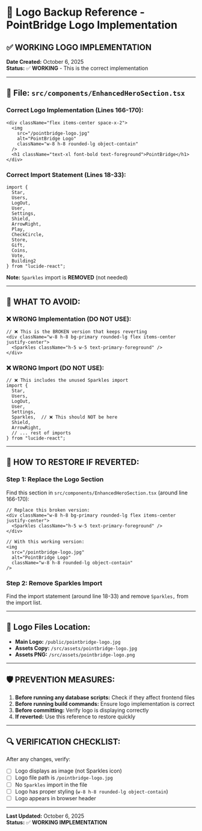 # 🎨 Logo Backup Reference - PointBridge Logo Implementation

## ✅ **WORKING LOGO IMPLEMENTATION**

**Date Created:** October 6, 2025  
**Status:** ✅ **WORKING** - This is the correct implementation

---

## 📍 **File: `src/components/EnhancedHeroSection.tsx`**

### **Correct Logo Implementation (Lines 166-170):**

```tsx
<div className="flex items-center space-x-2">
  <img 
    src="/pointbridge-logo.jpg" 
    alt="PointBridge Logo" 
    className="w-8 h-8 rounded-lg object-contain"
  />
  <h1 className="text-xl font-bold text-foreground">PointBridge</h1>
</div>
```

### **Correct Import Statement (Lines 18-33):**

```tsx
import { 
  Star, 
  Users, 
  LogOut, 
  User, 
  Settings, 
  Shield, 
  ArrowRight,
  Play,
  CheckCircle,
  Store,
  Gift,
  Coins,
  Vote,
  Building2
} from "lucide-react";
```

**Note:** `Sparkles` import is **REMOVED** (not needed)

---

## 🚨 **WHAT TO AVOID:**

### **❌ WRONG Implementation (DO NOT USE):**

```tsx
// ❌ This is the BROKEN version that keeps reverting
<div className="w-8 h-8 bg-primary rounded-lg flex items-center justify-center">
  <Sparkles className="h-5 w-5 text-primary-foreground" />
</div>
```

### **❌ WRONG Import (DO NOT USE):**

```tsx
// ❌ This includes the unused Sparkles import
import { 
  Star, 
  Users, 
  LogOut, 
  User, 
  Settings, 
  Sparkles,  // ❌ This should NOT be here
  Shield, 
  ArrowRight,
  // ... rest of imports
} from "lucide-react";
```

---

## 🔧 **HOW TO RESTORE IF REVERTED:**

### **Step 1: Replace the Logo Section**

Find this section in `src/components/EnhancedHeroSection.tsx` (around line 166-170):

```tsx
// Replace this broken version:
<div className="w-8 h-8 bg-primary rounded-lg flex items-center justify-center">
  <Sparkles className="h-5 w-5 text-primary-foreground" />
</div>

// With this working version:
<img 
  src="/pointbridge-logo.jpg" 
  alt="PointBridge Logo" 
  className="w-8 h-8 rounded-lg object-contain"
/>
```

### **Step 2: Remove Sparkles Import**

Find the import statement (around line 18-33) and remove `Sparkles,` from the import list.

---

## 📁 **Logo Files Location:**

- **Main Logo:** `/public/pointbridge-logo.jpg`
- **Assets Copy:** `/src/assets/pointbridge-logo.jpg`
- **Assets PNG:** `/src/assets/pointbridge-logo.png`

---

## 🛡️ **PREVENTION MEASURES:**

1. **Before running any database scripts:** Check if they affect frontend files
2. **Before running build commands:** Ensure logo implementation is correct
3. **Before committing:** Verify logo is displaying correctly
4. **If reverted:** Use this reference to restore quickly

---

## 🔍 **VERIFICATION CHECKLIST:**

After any changes, verify:

- [ ] Logo displays as image (not Sparkles icon)
- [ ] Logo file path is `/pointbridge-logo.jpg`
- [ ] No `Sparkles` import in the file
- [ ] Logo has proper styling (`w-8 h-8 rounded-lg object-contain`)
- [ ] Logo appears in browser header

---

**Last Updated:** October 6, 2025  
**Status:** ✅ **WORKING IMPLEMENTATION**





